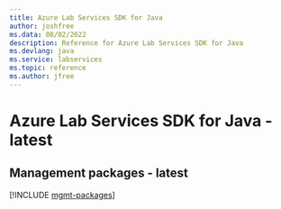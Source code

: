 ```yaml
---
title: Azure Lab Services SDK for Java
author: joshfree
ms.data: 08/02/2022
description: Reference for Azure Lab Services SDK for Java
ms.devlang: java
ms.service: labservices
ms.topic: reference
ms.author: jfree
---
```

# Azure Lab Services SDK for Java - latest

## Management packages - latest
[!INCLUDE [mgmt-packages](lab-services-mgmt-index.md)]